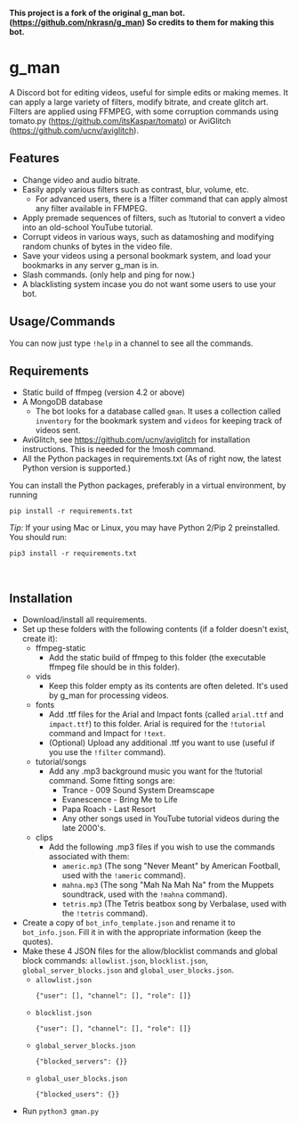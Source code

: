 **This project is a fork of the original g_man bot. (https://github.com/nkrasn/g_man) So credits to them for making this bot.**

# g_man
A Discord bot for editing videos, useful for simple edits or making memes. It can apply a large variety of filters, modify bitrate, and create glitch art. <br>
Filters are applied using FFMPEG, with some corruption commands using tomato.py (https://github.com/itsKaspar/tomato) or AviGlitch (https://github.com/ucnv/aviglitch).

## Features
* Change video and audio bitrate.
* Easily apply various filters such as contrast, blur, volume, etc.
  * For advanced users, there is a !filter command that can apply almost any filter available in FFMPEG.
* Apply premade sequences of filters, such as !tutorial to convert a video into an old-school YouTube tutorial.
* Corrupt videos in various ways, such as datamoshing and modifying random chunks of bytes in the video file.
* Save your videos using a personal bookmark system, and load your bookmarks in any server g_man is in.
* Slash commands. (only help and ping for now.)
* A blacklisting system incase you do not want some users to use your bot.

## Usage/Commands
You can now just type `!help` in a channel to see all the commands.

## Requirements
* Static build of ffmpeg (version 4.2 or above)
* A MongoDB database
  * The bot looks for a database called `gman`. It uses a collection called `inventory` for the bookmark system and `videos` for keeping track of videos sent.
* AviGlitch, see https://github.com/ucnv/aviglitch for installation instructions. This is needed for the !mosh command.
* All the Python packages in requirements.txt (As of right now, the latest Python version is supported.)

You can install the Python packages, preferably in a virtual environment, by running
```
pip install -r requirements.txt
```

*Tip:* If your using Mac or Linux, you may have Python 2/Pip 2 preinstalled. You should run:
```
pip3 install -r requirements.txt
```
<br>

## Installation
* Download/install all requirements.
* Set up these folders with the following contents (if a folder doesn't exist, create it):
  * ffmpeg-static
    * Add the static build of ffmpeg to this folder (the executable ffmpeg file should be in this folder).
  * vids
    * Keep this folder empty as its contents are often deleted. It's used by g_man for processing videos.
  * fonts
    * Add .ttf files for the Arial and Impact fonts (called `arial.ttf` and `impact.ttf`) to this folder. Arial is required for the `!tutorial` command and Impact for `!text`.
    * (Optional) Upload any additional .ttf you want to use (useful if you use the `!filter` command).
  * tutorial/songs
    * Add any .mp3 background music you want for the !tutorial command. Some fitting songs are:
      * Trance - 009 Sound System Dreamscape
      * Evanescence - Bring Me to Life
      * Papa Roach - Last Resort
      * Any other songs used in YouTube tutorial videos during the late 2000's.
  * clips
    * Add the following .mp3 files if you wish to use the commands associated with them:
      * `americ.mp3` (The song "Never Meant" by American Football, used with the `!americ` command).
      * `mahna.mp3` (The song "Mah Na Mah Na" from the Muppets soundtrack, used with the `!mahna` command).
      * `tetris.mp3` (The Tetris beatbox song by Verbalase, used with the `!tetris` command).
* Create a copy of `bot_info_template.json` and rename it to `bot_info.json`. Fill it in with the appropriate information (keep the quotes).
* Make these 4 JSON files for the allow/blocklist commands and global block commands: `allowlist.json`, `blocklist.json`, `global_server_blocks.json` and `global_user_blocks.json`.
  * `allowlist.json`
     ```
     {"user": [], "channel": [], "role": []}
     ```
  * `blocklist.json`
     ```
     {"user": [], "channel": [], "role": []}
     ```
  * `global_server_blocks.json`
     ```
     {"blocked_servers": {}}
     ```
  * `global_user_blocks.json`
     ```
     {"blocked_users": {}}
     ```
* Run `python3 gman.py`
